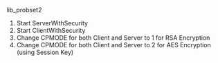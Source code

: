 lib_probset2

1. Start ServerWithSecurity
2. Start ClientWithSecurity
3. Change CPMODE for both Client and Server to 1 for RSA Encryption
4. Change CPMODE for both Client and Server to 2 for AES Encryption (using Session Key)
